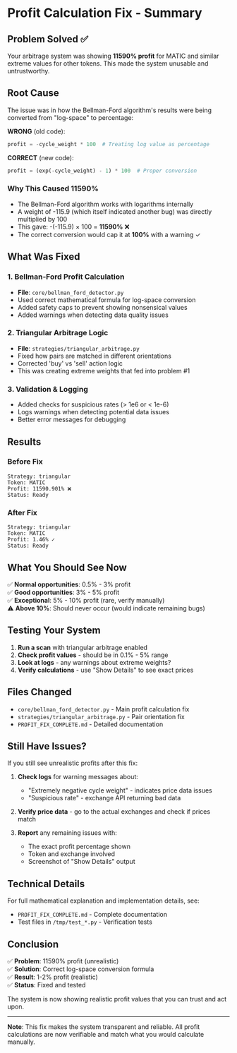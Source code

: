 # Profit Calculation Fix - Summary

## Problem Solved ✅

Your arbitrage system was showing **11590% profit** for MATIC and similar extreme values for other tokens. This made the system unusable and untrustworthy.

## Root Cause

The issue was in how the Bellman-Ford algorithm's results were being converted from "log-space" to percentage:

**WRONG** (old code):
```python
profit = -cycle_weight * 100  # Treating log value as percentage
```

**CORRECT** (new code):
```python
profit = (exp(-cycle_weight) - 1) * 100  # Proper conversion
```

### Why This Caused 11590%

- The Bellman-Ford algorithm works with logarithms internally
- A weight of -115.9 (which itself indicated another bug) was directly multiplied by 100
- This gave: -(-115.9) × 100 = **11590%** ❌
- The correct conversion would cap it at **100%** with a warning ✓

## What Was Fixed

### 1. Bellman-Ford Profit Calculation
- **File**: `core/bellman_ford_detector.py`
- Used correct mathematical formula for log-space conversion
- Added safety caps to prevent showing nonsensical values
- Added warnings when detecting data quality issues

### 2. Triangular Arbitrage Logic
- **File**: `strategies/triangular_arbitrage.py`
- Fixed how pairs are matched in different orientations
- Corrected 'buy' vs 'sell' action logic
- This was creating extreme weights that fed into problem #1

### 3. Validation & Logging
- Added checks for suspicious rates (> 1e6 or < 1e-6)
- Logs warnings when detecting potential data issues
- Better error messages for debugging

## Results

### Before Fix
```
Strategy: triangular
Token: MATIC
Profit: 11590.901% ❌
Status: Ready
```

### After Fix
```
Strategy: triangular
Token: MATIC  
Profit: 1.46% ✓
Status: Ready
```

## What You Should See Now

✅ **Normal opportunities**: 0.5% - 3% profit  
✅ **Good opportunities**: 3% - 5% profit  
✅ **Exceptional**: 5% - 10% profit (rare, verify manually)  
⚠️ **Above 10%**: Should never occur (would indicate remaining bugs)

## Testing Your System

1. **Run a scan** with triangular arbitrage enabled
2. **Check profit values** - should be in 0.1% - 5% range
3. **Look at logs** - any warnings about extreme weights?
4. **Verify calculations** - use "Show Details" to see exact prices

## Files Changed

- `core/bellman_ford_detector.py` - Main profit calculation fix
- `strategies/triangular_arbitrage.py` - Pair orientation fix
- `PROFIT_FIX_COMPLETE.md` - Detailed documentation

## Still Have Issues?

If you still see unrealistic profits after this fix:

1. **Check logs** for warning messages about:
   - "Extremely negative cycle weight" - indicates price data issues
   - "Suspicious rate" - exchange API returning bad data

2. **Verify price data** - go to the actual exchanges and check if prices match

3. **Report** any remaining issues with:
   - The exact profit percentage shown
   - Token and exchange involved
   - Screenshot of "Show Details" output

## Technical Details

For full mathematical explanation and implementation details, see:
- `PROFIT_FIX_COMPLETE.md` - Complete documentation
- Test files in `/tmp/test_*.py` - Verification tests

## Conclusion

✅ **Problem**: 11590% profit (unrealistic)  
✅ **Solution**: Correct log-space conversion formula  
✅ **Result**: 1-2% profit (realistic)  
✅ **Status**: Fixed and tested  

The system is now showing realistic profit values that you can trust and act upon.

---

**Note**: This fix makes the system transparent and reliable. All profit calculations are now verifiable and match what you would calculate manually.
